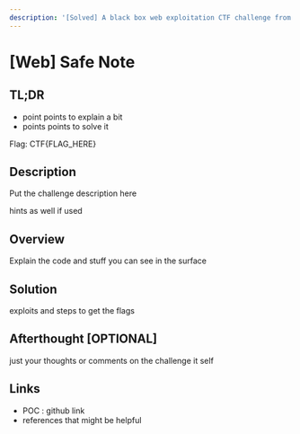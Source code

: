```yaml
---
description: '[Solved] A black box web exploitation CTF challenge from WreckIT 2025'
---
```


# \[Web] Safe Note

## TL;DR

* point points to explain a bit
* points points to solve it

Flag: CTF{FLAG\_HERE}

## Description

Put the challenge description here

hints as well if used

## Overview

Explain the code and stuff you can see in the surface

## Solution

exploits and steps to get the flags

## Afterthought \[OPTIONAL]

just your thoughts or comments on the challenge it self

## Links

* POC : github link
* references that might be helpful
